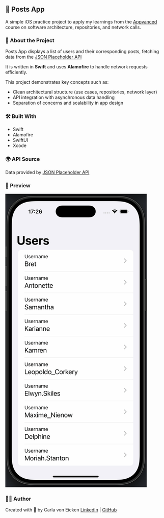 ## 📱 Posts App

A simple iOS practice project to apply my learnings from the [Appvanced](https://www.app-entwickler-werden.de/) course on software architecture, repositories, and network calls.

### 🧠 About the Project

Posts App displays a list of users and their corresponding posts, fetching data from the [JSON Placeholder API](https://jsonplaceholder.typicode.com/)

It is written in **Swift** and uses **Alamofire** to handle network requests efficiently.

This project demonstrates key concepts such as:
- Clean architectural structure (use cases, repositories, network layer)
- API integration with asynchronous data handling
- Separation of concerns and scalability in app design

### 🛠️ Built With

- Swift
- Alamofire
- SwiftUI
- Xcode

### 🌍 API Source

Data provided by [JSON Placeholder API](https://jsonplaceholder.typicode.com/)

### 📸 Preview
![App Demo](./demo.gif)

### 👩‍💻 Author

Created with 💙 by Carla von Eicken
[LinkedIn](https://www.linkedin.com/in/carla-von-eicken/) | [GitHub](https://github.com/carla-voneicken)
